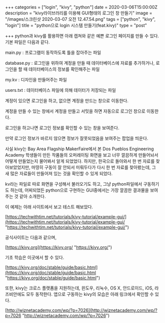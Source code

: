 +++
categories = ["login", "kivy", "python"]
date = 2020-03-06T15:00:00Z
description = "kivy라이브러리를 이용해 GUI형태의 로그인 창 만들기"
image = "/images/스크린샷 2020-03-07 오전 12.47.54.png"
tags = ["python", "kivy", "login"]
title = "python으로 login 시스템 만들기(feat.kivy)"
type = "post"

+++
python과 kivy를 활용하면 아래 캡쳐와 같은 예쁜 로그인 페이지를 만들 수 있다. 기본 파일은 다음과 같다.

main.py : 프로그램이 동작하도록 틀을 잡아주는 파일

database.py : 로그인을 위하여 계정을 만들 때 데이터베이스에 자료를 추가하거나, 로그인을 할 때 데이터베이스의 정보를 확인해주는 파일

my.kv : 디자인을 만들어주는 파일

users.txt : 데이터베이스 파일에 의해 데이터가 저장되는 파일

계정이 있으면 로그인을 하고, 없으면 계정을 만드는 창으로 이동한다.

계정을 만들 수 있는 창에서 계정을 만들고 서밋을 하면 자동으로 로그인 창으로 이동한다.

로그인을 하고나면 로그인 정보를 확인할 수 있는 창을 보여준다.

만약 로그인 정보가 바르지 않으면 정보가 잘못되었음을 보여주는 팝업을 띄운다.

사실 kivy는 Bay Area Flagship MakerFaire에서 본 Dos Pueblos Engineering Academy 학생들이 만든 작품들의 오퍼레이팅 화면을 보고 너무 깔끔하게 만들어놔서 어떻게 만들었는지 물어봐서 알게 되었었다. 하지만, 한국으로 돌아와서 한 번 자료를 찾아보았었지만, 마땅히 구동이 잘 안되서 미뤄두다가 다시 한 번 자료를 찾아봤는데, 그 새 많은 자료들이 만들어져 있는 것을 확인할 수 있게 되었다.

kv라는 파일로 따로 화면을 구성해서 불러오기도 하고, 그냥 python파일에서 구동하기도 하는데, 어찌되었든 python으로 구현하는 GUI중에서는 가장 깔끔한 결과물을 보여주는 것 같아 소개한다.

이 예제는 아래 사이트에서 보고 테스트 해보았다.

[https://techwithtim.net/tutorials/kivy-tutorial/example-gui/](https://techwithtim.net/tutorials/kivy-tutorial/example-gui/ "https://techwithtim.net/tutorials/kivy-tutorial/example-gui/")

공식사이트는 다음과 같으며,

[https://kivy.org](https://kivy.org/ "https://kivy.org/")

기초 학습은 이곳에서 할 수 있다.

[https://kivy.org/doc/stable/guide/basic.html](https://kivy.org/doc/stable/guide/basic.html "https://kivy.org/doc/stable/guide/basic.html")

또한, kivy는 크로스 플랫폼을 지원하는데, 윈도우, 리눅수, OS X, 안드로이드, iOS, 라즈비안에도 모두 동작한다. 앱으로 구동하는 kivy의 모습은 아래 링크에서 확인할 수 있다.

[http://wiznetacademy.com/wp/?p=7026](http://wiznetacademy.com/wp/?p=7026 "http://wiznetacademy.com/wp/?p=7026")